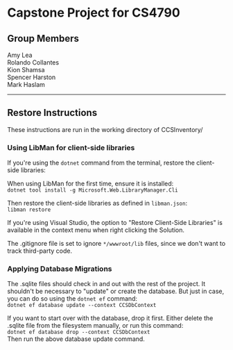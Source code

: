 # Capstone Project for CS4790

## Group Members

Amy Lea  
Rolando Collantes  
Kion Shamsa  
Spencer Harston  
Mark Haslam

---

## Restore Instructions

These instructions are run in the working directory of CCSInventory/

### Using LibMan for client-side libraries

If you're using the `dotnet` command from the terminal, restore the client-side libraries:

When using LibMan for the first time, ensure it is installed:  
`dotnet tool install -g Microsoft.Web.LibraryManager.Cli`

Then restore the client-side libraries as defined in `libman.json`:  
`libman restore`

If you're using Visual Studio, the option to "Restore Client-Side Libraries" is available in the context menu when right clicking the Solution.

The .gitignore file is set to ignore `*/wwwroot/lib` files, since we don't want to track third-party code.

### Applying Database Migrations

The .sqlite files should check in and out with the rest of the project. It shouldn't be necessary to "update" or create the database.  But just in case, you can do so using the `dotnet ef` command:  
`dotnet ef database update --context CCSDbContext`

If you want to start over with the database, drop it first.  Either delete the .sqlite file from the filesystem manually, or run this command:  
`dotnet ef database drop --context CCSDbContext`  
Then run the above database update command.
